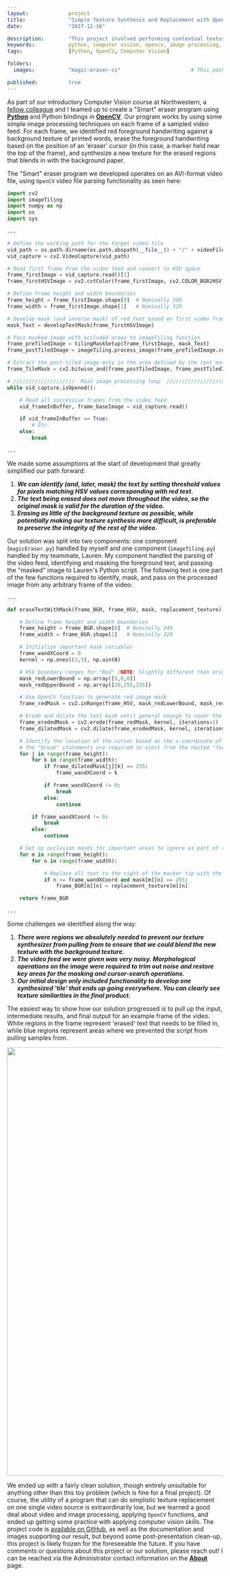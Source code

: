 ```yaml
---
layout:             project
title:              "Simple Texture Synthesis and Replacement with OpenCV"
date:               "2017-12-16"

description:        "This project involved performing contextual texture replacement on pre-recorded video feed with OpenCV."
keywords:           python, computer vision, opencv, image processing, texture synthesis
tags:               [Python, OpenCV, Computer Vision]

folders:
  images:           "magic-eraser-cv"                       # This path is project-dependent; don't forget to change it!

published:          true
---
```


As part of our introductory Computer Vision course at Northwestern, a [fellow colleague](https://github.com/laurenhut/) and I teamed up to create a "Smart" eraser program using **[Python](https://www.python.org/)** and Python bindings in **[OpenCV](https://opencv.org/)**. Our program works by using some simple image processing techniques on each frame of a sampled video feed. For each frame, we identified red foreground handwriting against a background texture of printed words, erase the foreground handwriting based on the position of an 'eraser' cursor (in this case, a marker held near the top of the frame), and synthesize a new texture for the erased regions that blends in with the background paper.

The "Smart" eraser program we developed operates on an AVI-format video file, using `OpenCV` video file parsing functionality as seen here:

```python
import cv2
import imageTiling
import numpy as np
import os
import sys

...

# Define the working path for the target video file
vid_path = os.path.dirname(os.path.abspath(__file__)) + "/" + videoFile
vid_capture = cv2.VideoCapture(vid_path)

# Read first frame from the video feed and convert to HSV space
frame_firstImage = vid_capture.read()[1]
frame_firstHSVImage = cv2.cvtColor(frame_firstImage, cv2.COLOR_BGR2HSV)

# Define frame height and width boundaries
frame_height = frame_firstImage.shape[0]  # Nominally 240
frame_width = frame_firstImage.shape[1]   # Nominally 320

# Develop mask (and inverse mask) of red text based on first video frame
mask_Text = developTextMask(frame_firstHSVImage)

# Pass masked image with occluded areas to imageTiling function
frame_preTiledImage = tilingMaskSetup(frame_firstImage, mask_Text)
frame_postTiledImage = imageTiling.process_image(frame_preTiledImage.copy(), frame_height, frame_width, tile_size=22, overlap_width=5)

# Extract the post-tiled image only in the area defined by the text mask
frame_TileMask = cv2.bitwise_and(frame_postTiledImage, frame_postTiledImage, mask=mask_Text)

# ////////////////////  Main image processing loop  ////////////////////
while vid_capture.isOpened():

    # Read all successive frames from the video feed
    vid_frameInBuffer, frame_baseImage = vid_capture.read()

    if vid_frameInBuffer == True:
        # Etc.
    else:
        break

...
```

We made some assumptions at the start of development that greatly simplified our path forward:

1. _**We can identify (and, later, mask) the text by setting threshold values for pixels matching HSV values corresponding with red text.**_
2. _**The text being erased does not move throughout the video, so the original mask is valid for the duration of the video.**_
3. _**Erasing as little of the background texture as possible, while potentially making our texture synthesis more difficult, is preferable to preserve the integrity of the rest of the video.**_

Our solution was split into two components: one component (`magicEraser.py`) handled by myself and one component (`imageTiling.py`) handled by my teammate, Lauren. My component handled the parsing of the video feed, identifying and masking the foreground text, and passing the "masked" image to Lauren's Python script. The following text is one part of the few functions required to identify, mask, and pass on the processed image from any arbitrary frame of the video:

```python
...

def eraseTextWithMask(frame_BGR, frame_HSV, mask, replacement_texture):

    # Define frame height and width boundaries
    frame_height = frame_BGR.shape[0]  # Nominally 240
    frame_width = frame_BGR.shape[1]   # Nominally 320

    # Initialize important mask variables
    frame_wandXCoord = 0
    kernel = np.ones((3,3), np.uint8)

    # HSV boundary ranges for "Red" (NOTE: Slightly different than original mask boundary values)
    mask_redLowerBound = np.array([0,0,0])
    mask_redUpperBound = np.array([20,255,255])

    # Use OpenCV function to generate red image mask
    frame_redMask = cv2.inRange(frame_HSV, mask_redLowerBound, mask_redUpperBound)

    # Erode and dilate the text mask until general enough to cover the marker text
    frame_erodedMask = cv2.erode(frame_redMask, kernel, iterations=1)
    frame_dilatedMask = cv2.dilate(frame_erodedMask, kernel, iterations=5)

    # Identify the location of the cursor based on the x-coordinate of the Red tip
    # The "break" statements are required to eject from the nested "for" loops when finding the first non-zero value
    for j in range(frame_height):
        for k in range(frame_width):
            if frame_dilatedMask[j][k] == 255:
                frame_wandXCoord = k

            if frame_wandXCoord != 0:
                break
            else:
                continue

        if frame_wandXCoord != 0:
            break
        else:
            continue

    # Set up occlusion masks for important areas to ignore as part of the texture tiling setup
    for m in range(frame_height):
        for n in range(frame_width):

            # Replace all text to the right of the marker tip with the white "screen"
            if n >= frame_wandXCoord and mask[m][n] == 255:
                frame_BGR[m][n] = replacement_texture[m][n]

    return frame_BGR

...
```

Some challenges we identified along the way:

1. _**There were regions we absolutely needed to prevent our texture synthesizer from pulling from to ensure that we could blend the new texture with the background texture.**_
2. _**The video feed we were given was very noisy. Morphological operations on the image were required to trim out noise and restore key areas for the masking and cursor-search operations.**_
3. _**Our initial design only included functionality to develop one synthesized 'tile' that ends up going everywhere. You can clearly see texture similarities in the final product.**_

The easiest way to show how our solution progressed is to pull up the input, intermediate results, and final output for an example frame of the video. White regions in the frame represent 'erased' text that needs to be filled in, while blue regions represent areas where we prevented the script from pulling samples from.

<div class="project-image">
    <img src="{{ site.url }}/{{ site.project_assets }}/{{ page.folders.images }}/results.png" style="width:1000px">
</div>

We ended up with a fairly clean solution, though entirely unsuitable for anything other than this toy problem (which is fine for a final project). Of course, the utility of a program that can do simplistic texture replacement on one single video source is extraordinarily low, but we learned a good deal about video and image processing, applying `OpenCV` functions, and ended up getting some practice with applying computer vision skills. The project code is [available on GitHub](https://github.com/spieswl/magic-eraser), as well as the documentation and images supporting our result, but beyond some post-presentation clean-up, this project is likely frozen for the foreseeable the future. If you have comments or questions about this project or our solution, please reach out! I can be reached via the Administrator contact information on the **[About]({{site.url}}/about)** page.